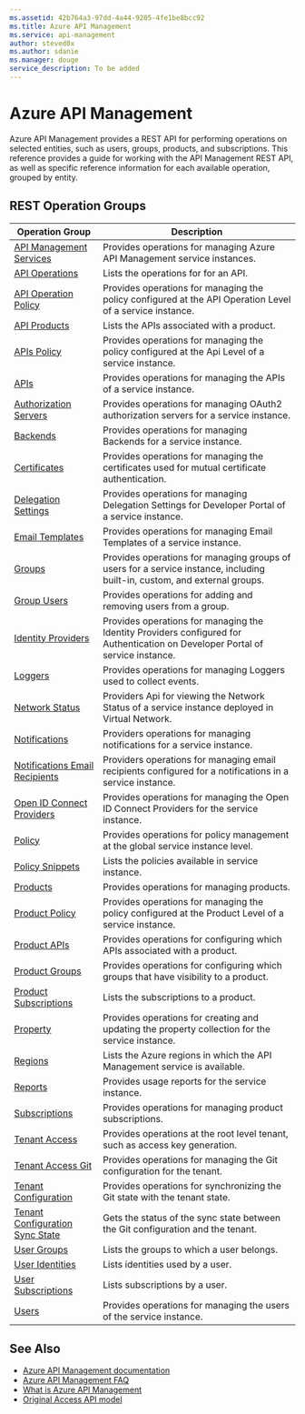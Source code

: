```yaml
---
ms.assetid: 42b764a3-97dd-4a44-9205-4fe1be8bcc92
ms.title: Azure API Management
ms.service: api-management
author: steved0x
ms.author: sdanie
ms.manager: douge
service_description: To be added
---
```



# Azure API Management

Azure API Management provides a REST API for performing operations on selected entities, such as users, groups, products, and subscriptions. This reference provides a guide for working with the API Management REST API, as well as specific reference information for each available operation, grouped by entity.

## REST Operation Groups

| Operation Group                                                   | Description                                                                                                               |
|-------------------------------------------------------------------|---------------------------------------------------------------------------------------------------------------------------|
| [API Management Services](~/docs-ref-autogen/apimanagement/ApiManagementService.yml)                | Provides operations for managing Azure API Management service instances.                                                  |
| [API Operations](~/docs-ref-autogen/apimanagement/ApiOperation.yml)                                 | Lists the operations for for an API.                                                                                      |
| [API Operation Policy](~/docs-ref-autogen/apimanagement/ApiOperationPolicy.yml)                     | Provides operations for managing the policy configured at the API Operation Level of a service instance.                  |
| [API Products](~/docs-ref-autogen/apimanagement/ApiProduct.yml)                                     | Lists the APIs associated with a product.                                                                                 |
| [APIs Policy](~/docs-ref-autogen/apimanagement/ApiPolicy.yml)                                       | Provides operations for managing the policy configured at the Api Level of a service instance.                            |
| [APIs](~/docs-ref-autogen/apimanagement/Api.yml)                                                    | Provides operations for managing the APIs of a service instance.                                                          |
| [Authorization Servers](~/docs-ref-autogen/apimanagement/AuthorizationServer.yml)                   | Provides operations for managing OAuth2 authorization servers for a service instance.                                     |
| [Backends](~/docs-ref-autogen/apimanagement/Backend.yml)                                            | Provides operations for managing Backends for a service instance.                                                         |
| [Certificates](~/docs-ref-autogen/apimanagement/Certificate.yml)                                    | Provides operations for managing the certificates used for mutual certificate authentication.                             |
| [Delegation Settings](~/docs-ref-autogen/apimanagement/DelegationSettings.yml)                      | Provides operations for managing Delegation Settings for Developer Portal of a service instance.                          |
| [Email Templates](~/docs-ref-autogen/apimanagement/EmailTemplate.yml)                               | Provides operations for managing Email Templates of a service instance.                                                  |
| [Groups](~/docs-ref-autogen/apimanagement/Group.yml)                                                | Provides operations for managing groups of users for a service instance, including built-in, custom, and external groups. |
| [Group Users](~/docs-ref-autogen/apimanagement/GroupUser.yml)                                       | Provides operations for adding and removing users from a group.                                                           |
| [Identity Providers](~/docs-ref-autogen/apimanagement/IdentityProvider.yml)                         | Provides operations for managing the Identity Providers configured for Authentication on Developer Portal of service instance.|
| [Loggers](~/docs-ref-autogen/apimanagement/Logger.yml)                                              | Provides operations for managing Loggers used to collect events.                                                          |
| [Network Status](~/docs-ref-autogen/apimanagement/NetworkStatus.yml)                                | Providers Api for viewing the Network Status of a service instance deployed in Virtual Network.                           |
| [Notifications](~/docs-ref-autogen/apimanagement/Notification.yml)                                  | Providers operations for managing notifications for a service instance.                                                   |
| [Notifications Email Recipients](~/docs-ref-autogen/apimanagement/NotificationRecipientEmail.yml)   | Providers operations for managing email recipients configured for a notifications in a service instance.                  |
| [Open ID Connect Providers](~/docs-ref-autogen/apimanagement/OpenIdConnectProvider.yml)             | Provides operations for managing the Open ID Connect Providers for the service instance.                                  |
| [Policy](~/docs-ref-autogen/apimanagement/Policy.yml)                                               | Provides operations for policy management at the global service instance level.                                           |
| [Policy Snippets](~/docs-ref-autogen/apimanagement/PolicySnippet.yml)                               | Lists the policies available in service instance.                                                                         |
| [Products](~/docs-ref-autogen/apimanagement/Product.yml)                                            | Provides operations for managing products.                                                                                |
| [Product Policy](~/docs-ref-autogen/apimanagement/ProductPolicy.yml)                                | Provides operations for managing the policy configured at the Product Level of a service instance.                        |
| [Product APIs](~/docs-ref-autogen/apimanagement/ProductApi.yml)                                     | Provides operations for configuring which APIs associated with a product.                                                 |
| [Product Groups](~/docs-ref-autogen/apimanagement/ProductGroup.yml)                                 | Provides operations for configuring which groups that have visibility to a product.                                       |
| [Product Subscriptions](~/docs-ref-autogen/apimanagement/ProductSubscriptions.yml)                   | Lists the subscriptions to a product.                                                                                     |
| [Property](~/docs-ref-autogen/apimanagement/Property.yml)                                            | Provides operations for creating and updating the property collection for the service instance.                           |
| [Regions](~/docs-ref-autogen/apimanagement/Regions.yml)                                              | Lists the Azure regions in which the API Management service is available.                                                 |
| [Reports](~/docs-ref-autogen/apimanagement/Reports.yml)                                              | Provides usage reports for the service instance.                                                                          |
| [Subscriptions](~/docs-ref-autogen/apimanagement/Subscription.yml)                                  | Provides operations for managing product subscriptions.                                                                   |
| [Tenant Access](~/docs-ref-autogen/apimanagement/TenantAccess.yml)                                   | Provides operations at the root level tenant, such as access key generation.                                              |
| [Tenant Access Git](~/docs-ref-autogen/apimanagement/TenantAccessGit.yml)                            | Provides operations for managing the Git configuration for the tenant.                                                    |
| [Tenant Configuration](~/docs-ref-autogen/apimanagement/TenantConfiguration.yml)                     | Provides operations for synchronizing the Git state with the tenant state.                                                |
| [Tenant Configuration Sync State](~/docs-ref-autogen/apimanagement/TenantConfigurationSyncState.yml) | Gets the status of the sync state between the Git configuration and the tenant.                                           |
| [User Groups](~/docs-ref-autogen/apimanagement/UserGroups.yml)                                       | Lists the groups to which a user belongs.                                                                                 |
| [User Identities](~/docs-ref-autogen/apimanagement/UserIdentities.yml)                               | Lists identities used by a user.                                                                                          |
| [User Subscriptions](~/docs-ref-autogen/apimanagement/UserSubscription.yml)                         | Lists subscriptions by a user.                                                                                            |
| [Users](~/docs-ref-autogen/apimanagement/User.yml)                                                  | Provides operations for managing the users of the service instance.                                                       |

## See Also

- [Azure API Management documentation](https://azure.microsoft.com/documentation/services/api-management/)
- [Azure API Management FAQ](https://azure.microsoft.com/documentation/articles/api-management-faq/)
- [What is Azure API Management](https://azure.microsoft.com/documentation/articles/api-management-key-concepts/)
- [Original Access API model](../apimanagement/ApiManagementREST/API-Management-REST.md)

